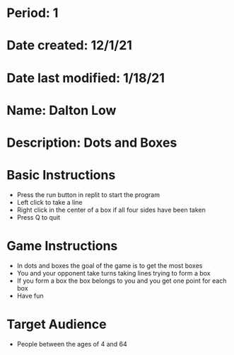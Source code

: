 # Period: 1
# Date created: 12/1/21
# Date last modified: 1/18/21
# Name: Dalton Low
# Description: Dots and Boxes

# Basic Instructions
- Press the run button in replit to start the program
- Left click to take a line
- Right click in the center of a box if all four sides have been taken
- Press Q to quit

# Game Instructions
- In dots and boxes the goal of the game is to get the most boxes
- You and your opponent take turns taking lines trying to form a box
- If you form a box the box belongs to you and you get one point for each box
- Have fun

# Target Audience
- People between the ages of 4 and 64
